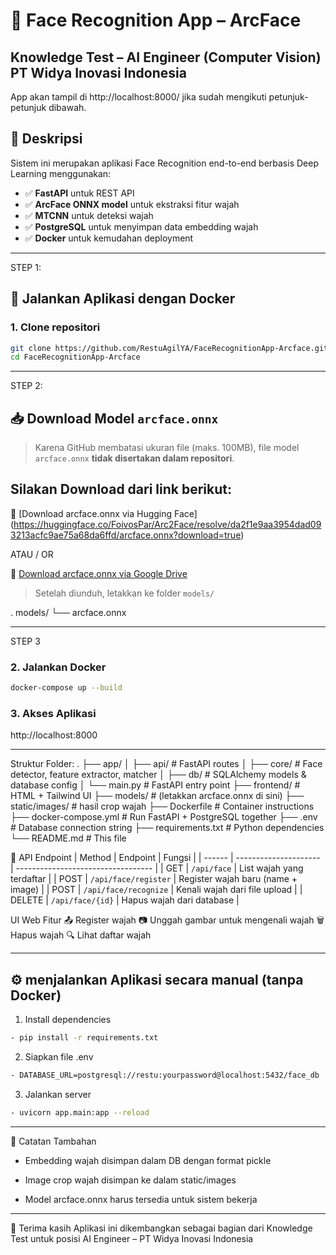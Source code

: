 # 🧠 Face Recognition App – ArcFace
**Knowledge Test – AI Engineer (Computer Vision)**  
**PT Widya Inovasi Indonesia**
---
App akan tampil di http://localhost:8000/ jika sudah mengikuti petunjuk-petunjuk dibawah.

## 📸 Deskripsi

Sistem ini merupakan aplikasi Face Recognition end-to-end berbasis Deep Learning menggunakan:
- ✅ **FastAPI** untuk REST API
- ✅ **ArcFace ONNX model** untuk ekstraksi fitur wajah
- ✅ **MTCNN** untuk deteksi wajah
- ✅ **PostgreSQL** untuk menyimpan data embedding wajah
- ✅ **Docker** untuk kemudahan deployment

---
STEP 1:

## 🚀 Jalankan Aplikasi dengan Docker

### 1. Clone repositori

```bash
git clone https://github.com/RestuAgilYA/FaceRecognitionApp-Arcface.git
cd FaceRecognitionApp-Arcface
```

---
STEP 2:
## 📥 Download Model `arcface.onnx`

> Karena GitHub membatasi ukuran file (maks. 100MB), file model `arcface.onnx` **tidak disertakan dalam repositori**.

## Silakan Download dari link berikut:

📎 [Download arcface.onnx via Hugging Face] (https://huggingface.co/FoivosPar/Arc2Face/resolve/da2f1e9aa3954dad093213acfc9ae75a68da6ffd/arcface.onnx?download=true)

ATAU / OR

📎 [Download arcface.onnx via Google Drive](https://drive.google.com/file/d/1oKa0_0Z4_YVfBSd1zIVpYT_JkZ7OrgLt/view?usp=sharing)

> Setelah diunduh, letakkan ke folder `models/`

.
models/
└── arcface.onnx

---

STEP 3

### 2. Jalankan Docker
```bash
docker-compose up --build
```

### 3. Akses Aplikasi
http://localhost:8000

---


Struktur Folder:
.
├── app/
│ ├── api/                # FastAPI routes
│ ├── core/               # Face detector, feature extractor, matcher
│ ├── db/                 # SQLAlchemy models & database config
│ └── main.py             # FastAPI entry point
├── frontend/             # HTML + Tailwind UI
├── models/               # (letakkan arcface.onnx di sini)
├── static/images/        # hasil crop wajah
├── Dockerfile            # Container instructions
├── docker-compose.yml    # Run FastAPI + PostgreSQL together
├── .env                  # Database connection string
├── requirements.txt      # Python dependencies
└── README.md             # This file

🔧 API Endpoint
| Method | Endpoint              | Fungsi                             |
| ------ | --------------------- | ---------------------------------- |
| GET    | `/api/face`           | List wajah yang terdaftar          |
| POST   | `/api/face/register`  | Register wajah baru (name + image) |
| POST   | `/api/face/recognize` | Kenali wajah dari file upload      |
| DELETE | `/api/face/{id}`      | Hapus wajah dari database          |

UI Web Fitur
📤 Register wajah
📷 Unggah gambar untuk mengenali wajah
🗑️ Hapus wajah
🔍 Lihat daftar wajah

---

## ⚙️ menjalankan Aplikasi secara manual (tanpa Docker)

1. Install dependencies
```bash
- pip install -r requirements.txt
```
2. Siapkan file .env
```bash
- DATABASE_URL=postgresql://restu:yourpassword@localhost:5432/face_db
```

3. Jalankan server
```bash
- uvicorn app.main:app --reload
````
---

📎 Catatan Tambahan
- Embedding wajah disimpan dalam DB dengan format pickle

- Image crop wajah disimpan ke dalam static/images

- Model arcface.onnx harus tersedia untuk sistem bekerja

---

🙌 Terima kasih
Aplikasi ini dikembangkan sebagai bagian dari Knowledge Test
untuk posisi AI Engineer – PT Widya Inovasi Indonesia
